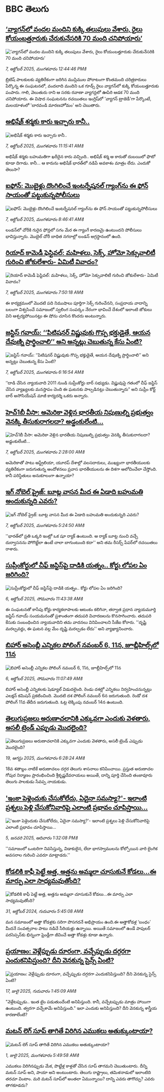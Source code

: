 # BBC తెలుగు## [‘వ్యాగన్‌లో వందల మందిని కుక్కి తలుపులు వేశారు, రైలు కోయంబత్తూరుకు చేరుకునేసరికి 70 మంది చనిపోయారు’](https://www.bbc.com/telugu/articles/c75q0p4n0ero?at_medium=RSS&at_campaign=rss?at_campaign=githubrss)![‘వ్యాగన్‌లో వందల మందిని కుక్కి తలుపులు వేశారు, రైలు కోయంబత్తూరుకు చేరుకునేసరికి 70 మంది చనిపోయారు’](https://ichef.bbci.co.uk/ace/ws/240/cpsprodpb/f69a/live/72f7f900-a36a-11f0-928c-71dbb8619e94.jpg)_7, అక్టోబర్ 2025, మంగళవారం 12:44:46 PMకి_బ్రిటిష్ పాలకులకు వ్యతిరేకంగా జరిగిన ముస్లిముల పోరాటంగా కొంతమంది చరిత్రకారులు పేర్కొన్న ఈ సంఘటనలో, వందలాది మందిని ఒక గూడ్స్ రైలు వ్యాగన్‌లో కుక్కి కోయంబత్తూరుకు పంపారు. 
గాలి, వెలుతురు రాని ఆ సరకు రవాణా వ్యాగన్లలో ఊపిరి ఆడక 70 మంది చనిపోయారు. ఈ విషాద సంఘటనను రచయితలు ఇంగ్లిష్‌లో 'వ్యాగన్ ట్రాజెడీ'గా పేర్కొంటే, మలయాళంలో 'బారవండి మారణహోమం' అని చెబుతారు.## [అభిషేక్ శర్మకు కారు ఇచ్చారు కానీ..](https://www.bbc.com/telugu/articles/c2dnw6z86wxo?at_medium=RSS&at_campaign=rss?at_campaign=githubrss)![అభిషేక్ శర్మకు కారు ఇచ్చారు కానీ..](https://ichef.bbci.co.uk/ace/ws/240/cpsprodpb/84b7/live/6c203c20-a36d-11f0-928c-71dbb8619e94.jpg)_7, అక్టోబర్ 2025, మంగళవారం 11:15:41 AMకి_అభిషేక్ శర్మకు బహుమతిగా ఖరీదైన కారు వచ్చింది.. అభిషేక్ శర్మ ఆ కారుతో దుబయిలో ఫొటో కూడా దిగాడు. కానీ... ఆ కారును అభిషేక్ భారత్‌లో నడిపే అవకాశం మాత్రం లేదు.
ఎందుకో తెలుసా?## [ఐఫోన్: మొబైళ్లు దొంగిలించే  ఇంటర్నేషనల్ గ్యాంగ్‌ను ఈ ఫోన్ సాయంతో  పట్టుకున్నపోలీసులు](https://www.bbc.com/telugu/articles/c0lkr5x4d17o?at_medium=RSS&at_campaign=rss?at_campaign=githubrss)![ఐఫోన్: మొబైళ్లు దొంగిలించే  ఇంటర్నేషనల్ గ్యాంగ్‌ను ఈ ఫోన్ సాయంతో  పట్టుకున్నపోలీసులు](https://ichef.bbci.co.uk/ace/ws/240/cpsprodpb/5580/live/e2222990-a356-11f0-b851-f9c6d6c288f7.jpg)_7, అక్టోబర్ 2025, మంగళవారం 8:46:41 AMకి_లండన్‌లో చోరీకి గురైన ఫోన్లలో సగం మేర ఈ గ్యాంగే కారణమై ఉంటుందని పోలీసులు భావిస్తున్నారు. మొబైల్ చోరీ బాధిత నగరాల్లో లండన్‌ అగ్రస్థానంలో ఉంది.## [రియాద్ కామెడీ ఫెస్టివల్: మహిళలు, సెక్స్, హోమో సెక్సువాలిటీ ‌గురించి జోకులేశారు- ఏమిటీ వివాదం?](https://www.bbc.com/telugu/articles/cgkn5rg42l2o?at_medium=RSS&at_campaign=rss?at_campaign=githubrss)![రియాద్ కామెడీ ఫెస్టివల్: మహిళలు, సెక్స్, హోమో సెక్సువాలిటీ ‌గురించి జోకులేశారు- ఏమిటీ వివాదం?](https://ichef.bbci.co.uk/ace/ws/240/cpsprodpb/b0fb/live/f79b9ef0-a2ca-11f0-b951-27b26e912455.jpg)_7, అక్టోబర్ 2025, మంగళవారం 7:50:18 AMకి_ఈ కార్యక్రమంలో మొదటి పది నిముషాలు పూర్తిగా సెక్స్ గురించేనని, సంప్రదాయ వాదాన్ని బలంగా విశ్వసించే సమాజంలో స్వలింగ సంపర్కం నేరంగా భావించే దేశంలో ఇలాంటి జోకులు విని ఆశ్చర్యపోయినట్లు ఈ షోను చూసిన కొందరు అంటున్నారు.## [జస్టిస్ గవాయ్: ‘‘పిటిషనర్‌ విష్ణువుకు గొప్ప భక్తుడైతే, ఆయన దేవుణ్ని ప్రార్థించాలి’’ అని అన్నట్లు చెబుతున్న  కేసు ఏంటి?](https://www.bbc.com/telugu/articles/c98d02jrjn7o?at_medium=RSS&at_campaign=rss?at_campaign=githubrss)![జస్టిస్ గవాయ్: ‘‘పిటిషనర్‌ విష్ణువుకు గొప్ప భక్తుడైతే, ఆయన దేవుణ్ని ప్రార్థించాలి’’ అని అన్నట్లు చెబుతున్న  కేసు ఏంటి?](https://ichef.bbci.co.uk/ace/ws/240/cpsprodpb/91fb/live/87ed8c30-a33d-11f0-a905-85a7bfdc75ab.jpg)_7, అక్టోబర్ 2025, మంగళవారం 6:16:54 AMకి_‘‘దాడి చేసిన న్యాయవాది 2011 నుండి సుప్రీంకోర్టు బార్ సభ్యుడు. విష్ణువుపై గతంలో చీఫ్ జస్టిస్ చేసిన వ్యాఖ్యలకు మనస్తాపం చెంది ఈ ఘటనకు పాల్పడినట్లు చెబుతున్నారు" అని సుప్రీం కోర్ట్ బార్ అసోసియేషన్ మాజీ కార్యదర్శి ఒకరు అన్నారు.## [హెచ్1బీ వీసా: అమెరికా వెళ్లిన భారతీయ నిపుణుల్ని ప్రభుత్వం వెనక్కి తీసుకురాగలదా? అడ్డంకులేంటి...](https://www.bbc.com/telugu/articles/cy8rzn8mez9o?at_medium=RSS&at_campaign=rss?at_campaign=githubrss)![హెచ్1బీ వీసా: అమెరికా వెళ్లిన భారతీయ నిపుణుల్ని ప్రభుత్వం వెనక్కి తీసుకురాగలదా? అడ్డంకులేంటి...](https://ichef.bbci.co.uk/ace/standard/240/cpsprodpb/8652/live/3159b4e0-a327-11f0-928c-71dbb8619e94.jpg)_7, అక్టోబర్ 2025, మంగళవారం 2:28:00 AMకి_అమెరికాతో పాటు ఆస్ట్రేలియా, యూరప్ దేశాల్లో వలసదారులు, ముఖ్యంగా భారతీయులకు వ్యతిరేకంగా జరుగుతున్న ఆందోళనలు ప్రవాస భారతీయులను  ఈ దిశగా ఆలోచించేలా చేస్తోంది. కానీ పరిస్థితులు అనుకూలంగా ఉన్నాయా?## [ఇగ్ నోబెల్ ప్రైజ్: బూట్ల వాసన మీద ఈ ఏడాది బహుమతి అందుకున్నది ఎవరు?](https://www.bbc.com/telugu/articles/czx04e5q0p3o?at_medium=RSS&at_campaign=rss?at_campaign=githubrss)![ఇగ్ నోబెల్ ప్రైజ్: బూట్ల వాసన మీద ఈ ఏడాది బహుమతి అందుకున్నది ఎవరు?](https://ichef.bbci.co.uk/ace/ws/240/cpsprodpb/6dbd/live/0b1aa4f0-9c8e-11f0-92db-77261a15b9d2.jpg)_7, అక్టోబర్ 2025, మంగళవారం 5:24:50 AMకి_''భారత్‌లో ప్రతి ఒక్కరి ఇంట్లో ఒక షూ ర్యాక్ ఉంటుంది. ఆ ర్యాక్ బూట్ల నుంచి వచ్చే దుర్వాసనను పోగొట్టేలా ఉంటే చాలా బాగుంటుంది కదా'' అని తమ రీసర్చ్ పేపర్‌లో   రచయితలు రాశారు.## [సుప్రీంకోర్టులో చీఫ్ జస్టిస్‌పై దాడికి యత్నం.. కోర్టు లోపల ఏం జరిగింది?](https://www.bbc.com/telugu/articles/cddmvejq2qmo?at_medium=RSS&at_campaign=rss?at_campaign=githubrss)![సుప్రీంకోర్టులో చీఫ్ జస్టిస్‌పై దాడికి యత్నం.. కోర్టు లోపల ఏం జరిగింది?](https://ichef.bbci.co.uk/ace/ws/240/cpsprodpb/43d5/live/f3b19780-a29e-11f0-b741-177e3e2c2fc7.jpg)_6, అక్టోబర్ 2025, సోమవారం 11:43:38 AMకి_ఈ సంఘటనతో కాసేపు కోర్టు కార్యకలాపాలకు ఆటంకం కలిగినా, తర్వాత ప్రధాన న్యాయమూర్తి జస్టిస్ గవాయ్ సంయమనంతో ప్రశాంతంగా తదుపరి విచారణలను కొనసాగించారు. తదుపరి కేసుకు సంబంధించిన న్యాయవాదిని తమ వాదనలు వినిపించాలని సీజేఐ కోరారు. ''దృష్టి మరల్చవద్దు, ఈ ఘటన వల్ల మేం దృష్టి మరల్చడం లేదు'' అని వ్యాఖ్యానించారు.## [బిహార్ అసెంబ్లీ ఎన్నికల పోలింగ్ నవంబర్ 6, 11న,  జూబ్లీహిల్స్‌లో 11న](https://www.bbc.com/telugu/articles/cn5qdxkqdlgo?at_medium=RSS&at_campaign=rss?at_campaign=githubrss)![బిహార్ అసెంబ్లీ ఎన్నికల పోలింగ్ నవంబర్ 6, 11న,  జూబ్లీహిల్స్‌లో 11న](https://ichef.bbci.co.uk/ace/ws/240/cpsprodpb/8b30/live/0d6deba0-a2a0-11f0-928c-71dbb8619e94.png)_6, అక్టోబర్ 2025, సోమవారం 11:07:49 AMకి_బిహార్ అసెంబ్లీ ఎన్నికలకు షెడ్యూల్ విడుదలైంది. రెండు దశల్లో ఎన్నికలు నిర్వహించనున్నట్లు ఎలక్షన్ కమిషన్ ప్రకటించింది. మొదటి దశ పోలింగ్ నవంబర్ 6న జరుగుతుంది. రెండో దశ పోలింగ్ 11వ తేదీన జరుగుతుంది. ఓట్ల లెక్కింపు  నవంబర్ 14న ఉంటుంది.## [తెలుగుప్రజలు అరుణాచలానికి ఎక్కువగా ఎందుకు వెళతారు, అసలీ ట్రెండ్ ఎప్పుడు మొదలైంది? ](https://www.bbc.com/telugu/articles/c8jp32zrzxpo?at_medium=RSS&at_campaign=rss?at_campaign=githubrss)![తెలుగుప్రజలు అరుణాచలానికి ఎక్కువగా ఎందుకు వెళతారు, అసలీ ట్రెండ్ ఎప్పుడు మొదలైంది? ](https://ichef.bbci.co.uk/ace/ws/240/cpsprodpb/cf2d/live/01932bf0-7d85-11f0-98a0-956f61945264.jpg)_19, ఆగస్టు 2025, మంగళవారం 6:28:24 AMకి_18వ శతాబ్దం నాటికే అరుణాచలం దగ్గర తెలుగు శాసనాలు కనిపించాయి. ప్రస్తుత అరుణాచల గోపుర నిర్మాణం ప్రారంభించింది శ్రీకృష్ణదేవరాయలు అయితే, దాన్ని పూర్తి చేసింది తంజావూరు తెలుగు పాలకుడు సేవప్ప నాయకుడు.## ['ఇంకా పెళ్లెందుకు చేసుకోలేదు, ఏదైనా సమస్యా?'- ఇలాంటి ప్రశ్నలు పెళ్లి చేసుకోనివారిపై ఎలాంటి ప్రభావం చూపిస్తాయి... ](https://www.bbc.com/telugu/articles/cgq1w3lz7yyo?at_medium=RSS&at_campaign=rss?at_campaign=githubrss)!['ఇంకా పెళ్లెందుకు చేసుకోలేదు, ఏదైనా సమస్యా?'- ఇలాంటి ప్రశ్నలు పెళ్లి చేసుకోనివారిపై ఎలాంటి ప్రభావం చూపిస్తాయి... ](https://ichef.bbci.co.uk/ace/ws/240/cpsprodpb/f6de/live/72c94a60-cb3e-11ef-87df-d575b9a434a4.jpg)_5, జనవరి 2025, ఆదివారం 1:32:08 PMకి_''సమాజంలో ఒంటరిగా నివసిస్తున్న, విడాకులైన, లేదా భాగస్వాములను కోల్పోయిన వారి లైంగిక అవసరాల గురించి ఎవరూ మాట్లాడరు.''## [కోడలికి కాఫీ పెట్టే అత్త, అత్తను అమ్మలా చూసుకునే కోడలు...ఈ మార్పు ఎలా సాధ్యమవుతోంది?](https://www.bbc.com/telugu/articles/c1l41zl8el2o?at_medium=RSS&at_campaign=rss?at_campaign=githubrss)![కోడలికి కాఫీ పెట్టే అత్త, అత్తను అమ్మలా చూసుకునే కోడలు...ఈ మార్పు ఎలా సాధ్యమవుతోంది?](https://ichef.bbci.co.uk/ace/ws/240/cpsprodpb/2b61/live/9176a6d0-8b0e-11ef-a81b-b1eda9741da3.jpg)_31, అక్టోబర్ 2024, గురువారం 5:45:08 AMకి_మన సమాజంలో అత్తా కోడళ్లకు సరిగా పొసగదనే అభిప్రాయం ఉంది.ఈ అత్తాకోడళ్ల ‘బంధం’ మీదనే సంవత్సరాల పాటు నడిచే సీరియళ్లు ఉన్నాయి. అయితే సమాజంలో ఉండే పాపులర్ పరసెప్సన్‌కు భిన్నంగా ఫ్రెండ్లీగా జీవించే అత్తా కోడళ్లు కూడా ఉన్నారు.## [ప్రయాణం: వెళ్లేప్పుడు దూరంగా, వచ్చేప్పుడు దగ్గరగా ఎందుకనిపిస్తుంది? దీని వెనకున్న సైన్స్ ఏంటి?](https://www.bbc.com/telugu/articles/c0l4y727n1jo?at_medium=RSS&at_campaign=rss?at_campaign=githubrss)![ప్రయాణం: వెళ్లేప్పుడు దూరంగా, వచ్చేప్పుడు దగ్గరగా ఎందుకనిపిస్తుంది? దీని వెనకున్న సైన్స్ ఏంటి?](https://ichef.bbci.co.uk/ace/ws/240/cpsprodpb/054c/live/6957c010-62b0-11f0-8e78-11023c48a856.png)_17, జులై 2025, గురువారం 1:45:09 AMకి_"వెళ్లేటప్పుడు.. ఇంత టైం పడుతుందేంటి అనిపిస్తుంది. కానీ, వచ్చేటప్పుడు మాత్రం హాయిగా ఉంటుంది. త్వరగా వచ్చేశామే అనిపిస్తుంది." ఇలా ఎందుకు అనిపిస్తుంది? దీని వెనకున్న శాస్త్రీయ కారణాలేంటి?## [మటన్ లెగ్ సూప్ తాగితే విరిగిన ఎముకలు అతుక్కుంటాయా?](https://www.bbc.com/telugu/articles/c0l4g92j8kzo?at_medium=RSS&at_campaign=rss?at_campaign=githubrss)![మటన్ లెగ్ సూప్ తాగితే విరిగిన ఎముకలు అతుక్కుంటాయా?](https://ichef.bbci.co.uk/ace/ws/240/cpsprodpb/b31e/live/cce532c0-6d41-11f0-9462-bb509dc78127.jpg)_1, జులై 2025, మంగళవారం 5:49:58 AMకి_ఎముకలు విరిగినప్పుడు మేక, పొట్టేళ్ల కాళ్లతో చేసిన సూప్ తాగమని చెబుతుంటారు. దీన్ని మటన్ సూప్ అని, పాయా అని అంటుంటారు. తెలుగు రాష్ట్రాలు, తమిళనాడులో ఇలాంటిది తరచూ వింటాం. మరి మటన్ సూప్‌లో అంతలా ఏమున్నాయి? దాన్ని ఎవరు తాగొచ్చు? ఎవరు తాగకూడదు?
